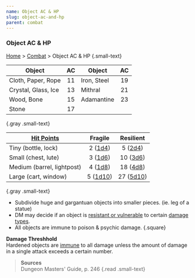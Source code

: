 ```yaml
---
name: Object AC & HP
slug: object-ac-and-hp
parent: combat
---
```

### Object AC & HP
[Home](dm-operations-center) > [Combat](combat-menu) > Object AC & HP {.small-text}

| Object              |AC   | Object      | AC  |
| ------------------- | :-: | ----------- | :-: |
| Cloth, Paper, Rope  | 11  | Iron, Steel | 19  |
| Crystal, Glass, Ice | 13  | Mithral     | 21  |
| Wood, Bone          | 15  | Adamantine  | 23  |
| Stone               | 17  |             |     |
{.gray .small-text}

| [Hit Points](hit-points)   | Fragile                | Resilient               |
| -------------------------- | :--------------------: | :---------------------: |
| Tiny (bottle, lock)        | 2 ([1d4](/roll/1d4))   |  5 ([2d4](/roll/2d4))   |
| Small (chest, lute)        | 3 ([1d6](/roll/1d6))   | 10 ([3d6](/roll/3d6))   |
| Medium (barrel, lightpost) | 4 ([1d8](/roll/1d8))   | 18 ([4d8](/roll/4d8))   |
| Large (cart, window)       | 5 ([1d10](/roll/1d10)) | 27 ([5d10](/roll/5d10)) |
{.gray .small-text}

- Subdivide huge and gargantuan objects into smaller pieces. (ie. leg of a statue)
- DM may decide if an object is [resistant or vulnerable](resistance-and-vulnerability) to certain [damage types](damage-type).
- All objects are immune to poison & psychic damage.
{.square}

**Damage Threshhold**<br/>
Hardened objects are [immune](resistance-and-vulnerability) to all damage unless the amount of damage in a single attack exceeds a certain number.

> **Sources** <br/>
> Dungeon Masters' Guide, p. 246
{.read .small-text}